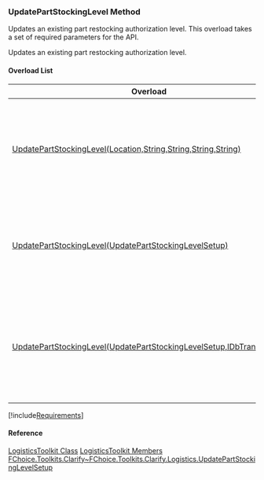 ### UpdatePartStockingLevel Method

Updates an existing part restocking authorization level. This overload takes a set of required parameters for the API.

Updates an existing part restocking authorization level.

#### Overload List

| Overload | Description |
| --- | --- |
| [UpdatePartStockingLevel(Location,String,String,String,String)](FChoice.Toolkits.Clarify~FChoice.Toolkits.Clarify.Logistics.LogisticsToolkit~UpdatePartStockingLevel(Location,String,String,String,String).md) | Updates an existing part restocking authorization level. This overload takes a set of required parameters for the API.   |
| [UpdatePartStockingLevel(UpdatePartStockingLevelSetup)](FChoice.Toolkits.Clarify~FChoice.Toolkits.Clarify.Logistics.LogisticsToolkit~UpdatePartStockingLevel(UpdatePartStockingLevelSetup).md) | Updates an existing part restocking authorization level. This overload takes a setup object.   |
| [UpdatePartStockingLevel(UpdatePartStockingLevelSetup,IDbTransaction)](FChoice.Toolkits.Clarify~FChoice.Toolkits.Clarify.Logistics.LogisticsToolkit~UpdatePartStockingLevel(UpdatePartStockingLevelSetup,IDbTransaction).md) | Updates an existing part restocking authorization level. This overload takes a setup object and a database transaction.   |

[!include[Requirements](../partials/requirements.md)]

#### Reference

[LogisticsToolkit Class](FChoice.Toolkits.Clarify~FChoice.Toolkits.Clarify.Logistics.LogisticsToolkit.md)
[LogisticsToolkit Members](FChoice.Toolkits.Clarify~FChoice.Toolkits.Clarify.Logistics.LogisticsToolkit_members.md)
[FChoice.Toolkits.Clarify~FChoice.Toolkits.Clarify.Logistics.UpdatePartStockingLevelSetup](FChoice.Toolkits.Clarify~FChoice.Toolkits.Clarify.Logistics.UpdatePartStockingLevelSetup.md)
